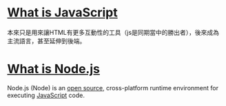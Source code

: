 # [What is JavaScript](https://www.theserverside.com/definition/JavaScript)
本來只是用來讓HTML有更多互動性的工具（js是同期當中的勝出者），後來成為主流語言，甚至延伸到後端。

# [What is Node.js](https://www.techtarget.com/whatis/definition/Nodejs)
Node.js (Node) is an [open source](https://www.techtarget.com/whatis/definition/open-source), cross-platform runtime environment for executing [JavaScript](https://www.theserverside.com/definition/JavaScript?_ga=2.125182474.1226466375.1676527015-1452849239.1676527015&_gl=1*10yc74g*_ga*MTQ1Mjg0OTIzOS4xNjc2NTI3MDE1*_ga_TQKE4GS5P9*MTY3NjUyNzAxNC4xLjEuMTY3NjUyODQwMy4wLjAuMA..) code.